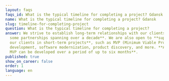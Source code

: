 ```yaml
---
layout: faqs
faqs_id: What is the typical timeline for completing a project? Gdansk
name: What is the typical timeline for completing a project? Gdansk
slug: timeline-for-completing-project
question: What is the typical timeline for completing a project?
answer: We strive to establish long-term relationships with our clients, **with
  some partnerships spanning over a decade**. We are also open to **supporting
  our clients in short-term projects**, such as MVP (Minimum Viable Product)
  development, software modernization, product discovery, and more. **A typical
  MVP can be developed over a period of up to six months**.
published: true
show_on_career: false
order: 1
language: en
---
```

